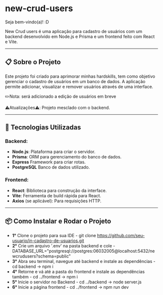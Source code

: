 # new-crud-users
Seja bem-vindo(a)! :D

New Crud users é uma aplicação para cadastro de usuários com um backend desenvolvido em Node.js e Prisma 
e um frontend feito com React e Vite.

---

## **📋 Sobre o Projeto**

Este projeto foi criado para aprimorar minhas hardskills, tem como objetivo gerenciar o cadastro de usuários em um banco de dados. A aplicação permite adicionar, visualizar e remover usuários através de uma interface.  

✏️Nota: será adicionado a edição de usuários em breve

⚠️Atualizações⚠️: Projeto mesclado com o backend.

---
## **🚀 Tecnologias Utilizadas**

### **Backend:**
- **Node.js**: Plataforma para criar o servidor.
- **Prisma**: ORM para gerenciamento do banco de dados.
- **Express** Framework para criar rotas.
- **PostgreSQL** Banco de dados utilizado.

### **Frontend:**
- **React**: Biblioteca para construção da interface.
- **Vite**: Ferramenta de build rápida para React.
- **Axios** (se aplicável): Para requisições HTTP.

---

## **📦 Como Instalar e Rodar o Projeto**
- **1°** Clone o projeto para sua IDE - git clone https://github.com/seu-usuario/in-cadastro-de-usuarios.git
- **2°** Crie um arquivo '.env' na pasta backend e cole - DATABASE_URL="postgresql://postgres:06032005@localhost:5432/newcrudusers?schema=public"
- **3°** Abra seu terminal, navegue até backend e instale as dependências - cd backend -> npm i 
- **4°** Retorne e vá até a pasta do frontend e instale as dependências também - cd ../frontend -> npm i 
- **5°** Inicie o servidor no Backend - cd ../backend -> node server.js 
- **6°** Inicie a página frontend - cd ../frontend -> npm run dev


